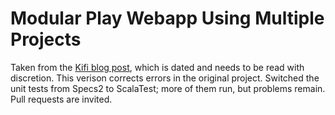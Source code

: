 # Modular Play Webapp Using Multiple Projects

Taken from the [Kifi blog post](http://eng.42go.com/multi-project-deployment-in-play-framework), which is dated and needs to be read with discretion.
This verison corrects errors in the original project.
Switched the unit tests from Specs2 to ScalaTest; more of them run, but problems remain.
Pull requests are invited.
